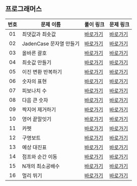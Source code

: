 ## 프로그래머스

번호|문제 이름|풀이 링크|문제 링크|
:---:|------|---|---|
01|최댓값과 최솟값|[바로가기](https://github.com/HyungJun-Yoo/programmers/blob/main/Lv2/최댓값과%20최솟값.js)|[바로가기](https://school.programmers.co.kr/learn/courses/30/lessons/12937?language=javascript)|
02|JadenCase 문자열 만들기|[바로가기](https://github.com/HyungJun-Yoo/programmers/blob/main/Lv2/JadenCase%20문자열%20만들기.js)|[바로가기](https://school.programmers.co.kr/learn/courses/30/lessons/12951?language=javascript)|
03|올바른 괄호|[바로가기](https://github.com/HyungJun-Yoo/programmers/blob/main/Lv2/올바른%20괄호.js)|[바로가기](https://school.programmers.co.kr/learn/courses/30/lessons/12909?language=javascript)|
04|최솟값 만들기|[바로가기](https://github.com/HyungJun-Yoo/programmers/blob/main/Lv2/최솟값%20만들기.js)|[바로가기](https://school.programmers.co.kr/learn/courses/30/lessons/12941?language=javascript)|
05|이진 변환 반복하기|[바로가기](https://github.com/HyungJun-Yoo/programmers/blob/main/Lv2/이진%20변환%20반복하기.js)|[바로가기](https://school.programmers.co.kr/learn/courses/30/lessons/70129?language=javascript)|
06|숫자의 표현|[바로가기](https://github.com/HyungJun-Yoo/programmers/blob/main/Lv2/숫자의%20표현.js)|[바로가기](https://school.programmers.co.kr/learn/courses/30/lessons/12924?language=javascript)|
07|피보나치 수|[바로가기](https://github.com/HyungJun-Yoo/programmers/blob/main/Lv2/피보나치%20수.js)|[바로가기](https://school.programmers.co.kr/learn/courses/30/lessons/12945?language=javascript)|
08|다음 큰 숫자|[바로가기](https://github.com/HyungJun-Yoo/programmers/blob/main/Lv2/다음%20큰%20숫자.js)|[바로가기](https://school.programmers.co.kr/learn/courses/30/lessons/12911?language=javascript)|
09|짝지어 제거하기|[바로가기](https://github.com/HyungJun-Yoo/programmers/blob/main/Lv2/짝지어%20제거하기.js)|[바로가기](https://school.programmers.co.kr/learn/courses/30/lessons/12973?language=javascript)|
10|영어 끝말잇기|[바로가기](https://github.com/HyungJun-Yoo/programmers/blob/main/Lv2/영어%20끝말잇기.js)|[바로가기](https://school.programmers.co.kr/learn/courses/30/lessons/12981?language=javascript)|
11|카펫|[바로가기](https://github.com/HyungJun-Yoo/programmers/blob/main/Lv2/카펫.js)|[바로가기](https://school.programmers.co.kr/learn/courses/30/lessons/42842?language=javascript)|
12|구명보트|[바로가기](https://github.com/HyungJun-Yoo/programmers/blob/main/Lv2/구명보트.js)|[바로가기](https://school.programmers.co.kr/learn/courses/30/lessons/42885?language=javascript)|
13|예상 대진표|[바로가기](https://github.com/HyungJun-Yoo/programmers/blob/main/Lv2/예상%20대진표.js)|[바로가기](https://school.programmers.co.kr/learn/courses/30/lessons/12985?language=javascript)|
14|점프와 순간 이동|[바로가기](https://github.com/HyungJun-Yoo/programmers/blob/main/Lv2/점프와%20순간%20이동.js)|[바로가기](https://school.programmers.co.kr/learn/courses/30/lessons/12980?language=javascript)|
15|N개의 최소공배수|[바로가기](https://github.com/HyungJun-Yoo/programmers/blob/main/Lv2/N개의%20최소공배수.js)|[바로가기](https://school.programmers.co.kr/learn/courses/30/lessons/12953?language=javascript)|
16|멀리 뛰기|[바로가기](https://github.com/HyungJun-Yoo/programmers/blob/main/Lv2/멀리%20뛰기.js)|[바로가기](https://school.programmers.co.kr/learn/courses/30/lessons/12914?language=javascript)|